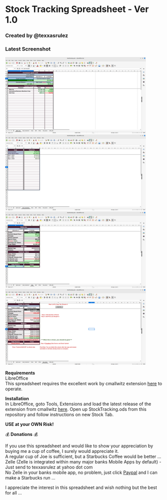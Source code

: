 # Stock Tracking Spreadsheet - Ver 1.0 #
### Created by @texxasrulez ###

### Latest Screenshot ###

<img src="/screenshots/screenshot1.png" width="450">  
<img src="/screenshots/screenshot2.png" width="450">  
<img src="/screenshots/screenshot3.png" width="450">  
<img src="/screenshots/screenshot4.png" width="450">  

**Requirements**  
LibreOffice  
This spreadsheet requires the excellent work by cmallwitz extension [here](https://github.com/cmallwitz/Financials-Extension?tab=License-1-ov-file) to operate.

**Installation**  
In LibreOffice, goto Tools, Extensions and load the latest release of the extension from cmallwitz [here](https://github.com/cmallwitz/Financials-Extension/releases). Open up StockTracking.ods from this repository and follow instructions on new Stock Tab.

**USE at your OWN Risk!**  

:moneybag: **Donations** :moneybag:

If you use this spreadsheet and would like to show your appreciation by buying me a cup of coffee, I surely would appreciate it.  
A regular cup of Joe is sufficient, but a Starbucks Coffee would be better ...  
Zelle (Zelle is integrated within many major banks Mobile Apps by default) - Just send to texxasrulez at yahoo dot com  
No Zelle in your banks mobile app, no problem, just click [Paypal](https://paypal.me/texxasrulez?locale.x=en_US) and I can make a Starbucks run ...

I appreciate the interest in this spreadsheet and wish nothing but the best for all ...  
